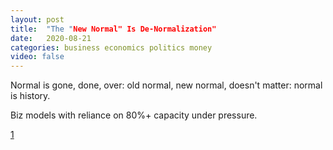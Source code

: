 ```yaml
---
layout: post
title:  "The "New Normal" Is De-Normalization"
date:   2020-08-21
categories: business economics politics money
video: false
---
```


Normal is gone, done, over: old normal, new normal, doesn't matter: normal is history.

Biz models with reliance on 80%+ capacity under pressure.

[1]

[1]: //www.zerohedge.com/markets/new-normal-de-normalization
